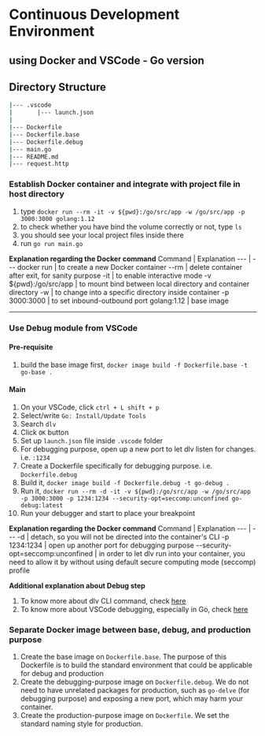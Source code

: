 # Continuous Development Environment
## using Docker and VSCode - Go version

## Directory Structure
```bash
|--- .vscode
|       |--- launch.json
|
|--- Dockerfile
|--- Dockerfile.base
|--- Dockerfile.debug
|--- main.go
|--- README.md
|--- request.http
```

### Establish Docker container and integrate with project file in host directory
1. type `docker run --rm -it -v ${pwd}:/go/src/app -w /go/src/app -p 3000:3000 golang:1.12`
2. to check whether you have bind the volume correctly or not, type `ls`
3. you should see your local project files inside there
4. run `go run main.go`

**Explanation regarding the Docker command**
Command | Explanation 
--- | ---
docker run | to create a new Docker container
--rm | delete container after exit, for sanity purpose
-it | to enable interactive mode
-v ${pwd}:/go/src/app | to mount bind between local directory and container directory
-w | to change into a specific directory inside container
-p 3000:3000 | to set inbound-outbound port
golang:1.12 | base image

___
### Use Debug module from VSCode
#### Pre-requisite
1. build the base image first, `docker image build -f Dockerfile.base -t go-base .`

#### Main
1. On your VSCode, click `ctrl + L shift + p`
2. Select/write `Go: Install/Update Tools`
3. Search `dlv` 
4. Click `OK` button
5. Set up `launch.json` file inside `.vscode` folder
6. For debugging purpose, open up a new port to let dlv listen for changes. i.e. `:1234`
7. Create a Dockerfile specifically for debugging purpose. i.e. `Dockerfile.debug`
8. Build it, `docker image build -f Dockerfile.debug -t go-debug .`
9. Run it, `docker run --rm -d -it -v ${pwd}:/go/src/app -w /go/src/app -p 3000:3000 -p 1234:1234 --security-opt=seccomp:unconfined go-debug:latest`
10. Run your debugger and start to place your breakpoint

**Explanation regarding the Docker command**
Command | Explanation 
--- | ---
-d | detach, so you will not be directed into the container's CLI
-p 1234:1234 | open up another port for debugging purpose
--security-opt=seccomp:unconfined | in order to let dlv run into your container, you need to allow it by without using default secure computing mode (seccomp) profile

**Additional explanation about Debug step**
1. To know more about dlv CLI command, check [here](https://github.com/go-delve/delve/blob/master/Documentation/usage/dlv.md)
2. To know more about VSCode debugging, especially in Go, check [here](https://github.com/Microsoft/vscode-go/wiki/Debugging-Go-code-using-VS-Code)

### Separate Docker image between base, debug, and production purpose
1. Create the base image on `Dockerfile.base`. The purpose of this Dockerfile is to build the standard environment that could be applicable for debug and production
2. Create the debugging-purpose image on `Dockerfile.debug`. We do not need to have unrelated packages for production, such as `go-delve` (for debugging purpose) and exposing a new port, which may harm your container.
3. Create the production-purpose image on `Dockerfile`. We set the standard naming style for production.